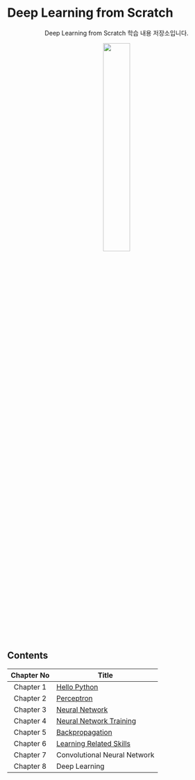 # Deep Learning from Scratch


<p align="center">Deep Learning from Scratch 학습 내용 저장소입니다.</p>

<p align="center">
    <img width='35%' src="https://user-images.githubusercontent.com/97859215/180148518-14542b0d-3908-439a-b578-7a2e23376c99.jpg"/>   
</p>


## Contents
|Chapter No|Title|
| :----: | ---- |
|Chapter 1|[Hello Python](https://github.com/CKtrace/Deep_Learning_from_Scratch/tree/main/Hello%20Python)|
|Chapter 2|[Perceptron](https://github.com/CKtrace/Deep_Learning_from_Scratch/tree/main/Perceptron)|
|Chapter 3|[Neural Network](https://github.com/CKtrace/Deep_Learning_from_Scratch/tree/main/Neural%20Network)|
|Chapter 4|[Neural Network Training](https://github.com/CKtrace/Deep_Learning_from_Scratch/tree/main/Neural%20Network%20Training)|
|Chapter 5|[Backpropagation](https://github.com/CKtrace/Deep_Learning_from_Scratch/tree/main/Backpropagation)|
|Chapter 6|[Learning Related Skills](https://github.com/CKtrace/Deep_Learning_from_Scratch/tree/main/Learning%20Related%20Skills)|
|Chapter 7|Convolutional Neural Network|
|Chapter 8|Deep Learning|


